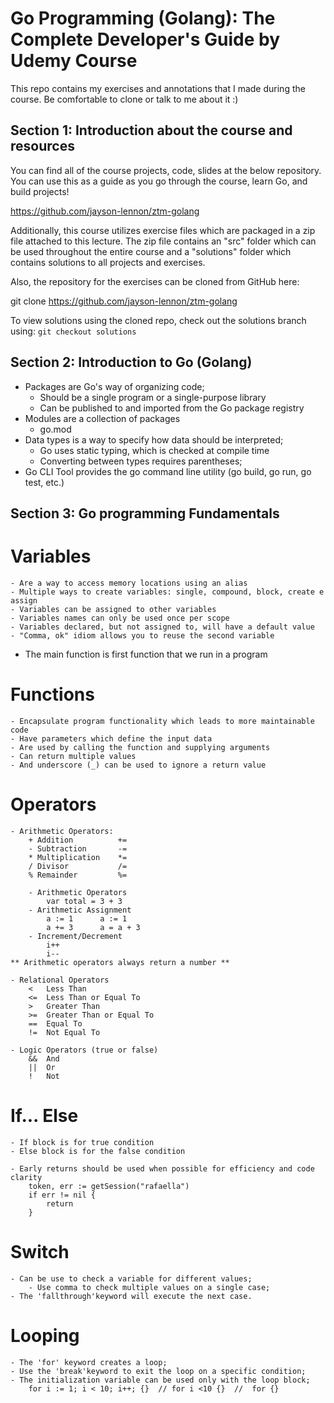 # Go Programming (Golang): The Complete Developer's Guide by Udemy Course
This repo contains my exercises and annotations that I made during the course. Be comfortable to clone or talk to me about it :)

## Section 1: Introduction about the course and resources
You can find all of the course projects, code, slides at the below repository. You can use this as a guide as you go through the course, learn Go, and build projects!

https://github.com/jayson-lennon/ztm-golang

Additionally, this course utilizes exercise files which are packaged in a zip file attached to this lecture. The zip file contains an "src" folder which can be used throughout the entire course and a "solutions" folder which contains solutions to all projects and exercises.

Also, the repository for the exercises can be cloned from GitHub here:

git clone https://github.com/jayson-lennon/ztm-golang

To view solutions using the cloned repo, check out the solutions branch using: `git checkout solutions`


## Section 2: Introduction to Go (Golang)
- Packages are Go's way of organizing code;
	- Should be a single program or a single-purpose library
	- Can be published to and imported from the Go package registry
- Modules are a collection of packages
	- go.mod
- Data types is a way to specify how data should be interpreted;
	- Go uses static typing, which is checked at compile time
	- Converting between types requires parentheses;
- Go CLI Tool provides the go command line utility (go build, go run, go test, etc.)

## Section 3: Go programming Fundamentals
# Variables 
    - Are a way to access memory locations using an alias
	- Multiple ways to create variables: single, compound, block, create e assign
	- Variables can be assigned to other variables
	- Variables names can only be used once per scope
	- Variables declared, but not assigned to, will have a default value
	- "Comma, ok" idiom allows you to reuse the second variable
- The main function is first function that we run in a program

# Functions
    - Encapsulate program functionality which leads to more maintainable code
    - Have parameters which define the input data
    - Are used by calling the function and supplying arguments
    - Can return multiple values
    - And underscore (_) can be used to ignore a return value

# Operators
    - Arithmetic Operators:
        + Addition          +=
        - Subtraction       -=
        * Multiplication    *=
        / Divisor           /=
        % Remainder         %=
    
        - Arithmetic Operators
            var total = 3 + 3
        - Arithmetic Assignment
            a := 1      a := 1
            a += 3      a = a + 3
        - Increment/Decrement
            i++
            i--
    ** Arithmetic operators always return a number **

    - Relational Operators
        <   Less Than
        <=  Less Than or Equal To
        >   Greater Than
        >=  Greater Than or Equal To
        ==  Equal To
        !=  Not Equal To

    - Logic Operators (true or false)
        &&  And
        ||  Or
        !   Not

# If... Else
    - If block is for true condition
    - Else block is for the false condition

    - Early returns should be used when possible for efficiency and code clarity
        token, err := getSession("rafaella")
        if err != nil {
            return
        }

# Switch
    - Can be use to check a variable for different values;
        - Use comma to check multiple values on a single case;
    - The 'fallthrough'keyword will execute the next case.

# Looping
    - The 'for' keyword creates a loop;
    - Use the 'break'keyword to exit the loop on a specific condition;
    - The initialization variable can be used only with the loop block;
        for i := 1; i < 10; i++; {}  // for i <10 {}  //  for {}
#

    
